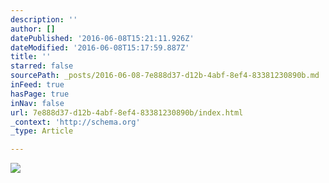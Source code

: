 ```yaml
---
description: ''
author: []
datePublished: '2016-06-08T15:21:11.926Z'
dateModified: '2016-06-08T15:17:59.887Z'
title: ''
starred: false
sourcePath: _posts/2016-06-08-7e888d37-d12b-4abf-8ef4-83381230890b.md
inFeed: true
hasPage: true
inNav: false
url: 7e888d37-d12b-4abf-8ef4-83381230890b/index.html
_context: 'http://schema.org'
_type: Article

---
```

![](https://the-grid-user-content.s3-us-west-2.amazonaws.com/69b80c89-af72-4ed6-bbfd-ea81d44af398.jpg)
